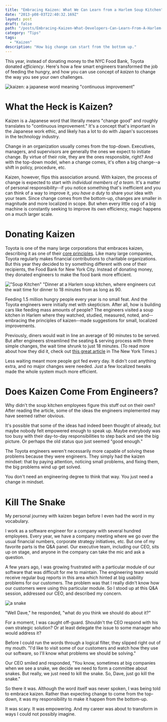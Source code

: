 ```yaml
---
title: "Embracing Kaizen: What We Can Learn from a Harlem Soup Kitchen"
date: "2013-p08-03T22:40:32.169Z"
layout: post
draft: false
path: "/posts/Embracing-Kaizen-What-Developers-Can-Learn-From-A-Harlem-Soup-Kitchen"
category: "Tips"
tags:
  - "Kaizen"
description: "How big change can start from the bottom up."
---
```


This year, instead of donating money to the NYC Food Bank, Toyota donated *efficiency*.  Here's how a few smart
engineers transformed the job of feeding the hungry, and how you can use concept of *kaizen* to change the way you see your own challenges.

<!-- more -->

![kaizen: a japanese word meaning "continuous improvement"](https://i.imgur.com/dDmLj42.png)

# What the Heck is Kaizen?

Kaizen is a Japanese word that literally means "change good" and roughly translates to "continuous improvement."  It's a concept that's important in the Japanese work ethic, and likely has a lot to do with Japan's successes in the technology industry.

Change in an organization usually comes from the top-down.  Executives, managers, and supervisors are generally the ones we expect to initiate change.  By virtue of their role, they are the ones responsible, right?  And with the top-down model, when a change comes, it's often a big change--a shift in policy, procedure, etc.

Kaizen, however, flips this association around.  With kaizen, the process of change is expected to start with *individual members of a team*.  It's a matter of personal responsibility--if you notice something that's inefficient and you can think of a way to improve it, *you have a duty* to share your idea with your team.  Since change comes from the bottom-up, changes are smaller in magnitude and more localized in scope.  But when every little cog of a big machine is constantly seeking to improve its own efficiency, magic happens on a much larger scale.

# Donating Kaizen

Toyota is one of the many large corporations that embraces kaizen, describing it as one of their [core principles](https://blog.toyota.co.uk/kaizen-toyota-production-system).  Like many large companies, Toyota regularly makes financial contributions to charitable organizations.  But this year they decided to try something different with one of their recipients, the Food Bank for New York City.  Instead of donating money, they donated engineers to make the food bank more efficient.

!["Soup Kitchen"](https://i.imgur.com/IViiNcm.jpg) "Dinner at a Harlem soup kitchen, where engineers cut the wait time for dinner to 18 minutes from as long as 90.

Feeding 1.5 million hungry people every year is no small feat.  And the Toyota engineers were initially met with skepticism.  After all, how is building cars like feeding mass amounts of people?  The engineers visited a soup kitchen in Harlem where they watched, studied, measured, noted, and--embracing the principles of kaizen--made suggestions for small, localized improvements.

Previously, diners would wait in line an average of 90 minutes to be served.  But after engineers streamlined the seating & serving process with three simple changes, the wait time shrunk to just 18 minutes.  (To read more about how they did it, check out [this great article](https://www.nytimes.com/2013/07/27/nyregion/in-lieu-of-money-toyota-donates-efficiency-to-new-york-charity.html) in The New York Times.)

Less waiting meant more people got fed every day.  It didn't cost anything extra, and no major changes were needed.  Just a few localized tweaks made the whole system much more efficient.

# Does Kaizen Come From Engineers?

Why didn't the soup kitchen employees figure this stuff out on their own?  After reading the article, some of the ideas the engineers implemented may have seemed rather obvious.

It's possible that some of the ideas had indeed been thought of already, but maybe nobody felt empowered enough to speak up.  Maybe everybody was too busy with their day-to-day responsibilities to step back and see the big picture.  Or perhaps the old status quo just seemed "good enough."

The Toyota engineers weren't necessarily more capable of solving these problems because they were engineers.  They simply had the kaizen mindset: that by paying attention, noticing small problems, and fixing them, the big problems wind up get solved.

You don't need an engineering degree to think that way.  You just need a change in mindset.

# Kill The Snake

My personal journey with kaizen began before I even had the word in my vocabulary.

I work as a software engineer for a company with several hundred employees.  Every year, we have a company meeting where we go over the usual financial numbers, corporate strategy initiatives, etc.  But one of my favorite parts is the Q&A panel.  Our executive team, including our CEO, sits up on stage, and anyone in the company can take the mic and ask a question.

A few years ago, I was growing frustrated with a particular module of our software that was difficult for me to maintain.  The engineering team would receive regular bug reports in this area which hinted at big usability problems for our customers.  The problem was that I really didn't know how our customers were using this particular module.  So I stood up at this Q&A session, addressed our CEO, and described my concern.

![a snake](https://i.imgur.com/Lb9YtsL.jpg)

"Well Dave," he responded, "what do you think we should do about it?"

For a moment, I was caught off-guard.  Shouldn't the CEO respond with his own strategic solution?  Or at least delegate the issue to some manager who would address it?

Before I could run the words through a logical filter, they slipped right out of my mouth.  "I'd like to visit some of our customers and watch how they use our software, so I'll know what problems we should be solving."

Our CEO smiled and responded, "You know, sometimes at big companies when we see a snake, we decide we need to form a committee about snakes.  But really, we just need to kill the snake.  So, Dave, just go kill the snake."

So there it was.  Although the word itself was never spoken, I was being told to embrace kaizen.  Rather than expecting change to come from the top-down, it was my responsibility to make it happen from the bottom-up.

It was scary.  It was empowering.  And my career was about to transform in ways I could not possibly imagine.
